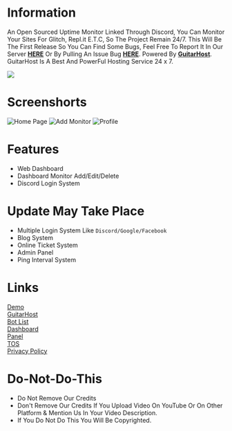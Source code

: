 # Information
An Open Sourced Uptime Monitor Linked Through Discord, You Can Monitor Your Sites For Glitch, Repl.it E.T.C, So The Project Remain 24/7. This Will Be The First Release So You Can Find Some Bugs, Feel Free To Report It In Our Server **[HERE](https://discord.gg/guitarhost)** Or By Pulling An Issue Bug **[HERE](https://github.com/GuitarHost/Uptimer/issues)**. Powered By **[GuitarHost](https://guitarhost.tech)**. GuitarHost Is A Best And PowerFul Hosting Service 24 x 7. 

<a href="https://discord.gg/guitarhost"><img src="https://invidget.switchblade.xyz/guitarhost"/></a>

# Screenshorts
![Home Page](/screenshot/preview1.PNG?raw=true "Home Page")
![Add Monitor](/screenshot/preview2.PNG?raw=true "Add Monitor")
![Profile](/screenshot/preview3.PNG?raw=true "Profile")

# Features
 - Web Dashboard
 - Dashboard Monitor Add/Edit/Delete
 - Discord Login System

# Update May Take Place
 - Multiple Login System Like `Discord/Google/Facebook`
 - Blog System
 - Online Ticket System
 - Admin Panel
 - Ping Interval System

# Links
[Demo](/)<br>
[GuitarHost](https://guitarhost.tech)<br>
[Bot List](https://list.guitarhost.tech)<br>
[Dashboard](https://control.guitarhost.tech)<br>
[Panel](https://panel.guitarhost.tech)<br>
[TOS](https://guitarhost.tech/tos)<br>
[Privacy Policy](https://guitarhost.tech/privacy-police) 

# Do-Not-Do-This
 - Do Not Remove Our Credits
 - Don't Remove Our Credits If You Upload Video On YouTube Or On Other Platform & Mention Us In Your Video Description.
 - If You Do Not Do This You Will Be Copyrighted.
